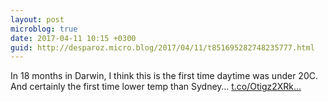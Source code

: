 ```yaml
---
layout: post
microblog: true
date: 2017-04-11 10:15 +0300
guid: http://desparoz.micro.blog/2017/04/11/t851695282748235777.html
---
```

In 18 months in Darwin, I think this is the first time daytime was under 20C. And certainly the first time lower temp than Sydney… [t.co/Otigz2XRk...](https://t.co/Otigz2XRkL)
